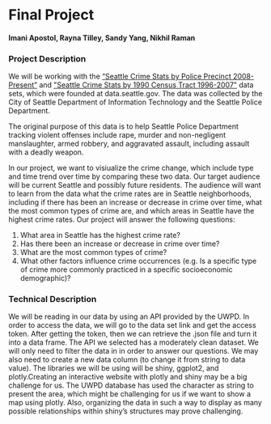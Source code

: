# Final Project
#### Imani Apostol, Rayna Tilley, Sandy Yang, Nikhil Raman


### Project Description
We will be working with the [“Seattle Crime Stats by Police Precinct 2008-Present”](https://data.seattle.gov/Public-Safety/Seattle-Crime-Stats-by-Police-Precinct-2008-Presen/3xqu-vnum) and ["Seattle Crime Stats by 1990 Census Tract 1996-2007"](https://data.seattle.gov/Public-Safety/Seattle-Crime-Stats-by-1990-Census-Tract-1996-2007/e3zj-s4zh) data sets, which were founded at data.seattle.gov. The data was collected by the City of Seattle Department of Information Technology and the Seattle Police Department. 

The original purpose of this data is to help Seattle Police Department tracking violent offenses include rape, murder and non-negligent manslaughter, armed robbery, and aggravated assault, including assault with a deadly weapon.

In our project, we want to visiualize the crime change, which include type and time trend over time by comparing these two data. Our target audience will be current Seattle and possibly future residents. The audience will want to learn from the data what the crime rates are in Seattle neighborhoods, including if there has been an increase or decrease in crime over time, what the most common types of crime are, and which areas in Seattle have the highest crime rates. Our project will answer the following questions:
1. What area in Seattle has the highest crime rate?
2. Has there been an increase or decrease in crime over time?
3. What are the most common types of crime?
4. What other factors influence crime occurrences (e.g. Is a specific type of crime more commonly practiced in a specific socioeconomic demographic)?

### Technical Description
We will be reading in our data by using an API provided by the UWPD. In order to access the data, we will go to the data set link and get the access token. After getting the token, then we can retrieve the .json file and turn it into a data frame. The API we selected has a moderately clean dataset. We will only need to filter the data in in order to answer our questions. We may also need to create a new data column (to change it from string to data value). The libraries we will be using will be shiny, ggplot2, and plotly.Creating an interactive website with plotly and shiny may be a big challenge for us. The UWPD database has used the character as string to present the area, which might be challenging for us if we want to show a map using plotly. Also, organizing the data in such a way to display as many possible relationships within shiny’s structures may prove challenging.
